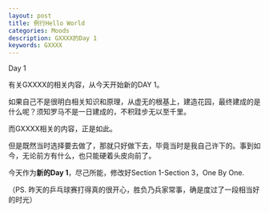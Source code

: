 ```yaml
---
layout: post
title: 例行Hello World
categories: Moods
description: GXXXX的Day 1
keywords: GXXXX
---
```


Day 1

<!--more-->

有关GXXXX的相关内容，从今天开始新的DAY 1。

如果自己不是很明白相关知识和原理，从虚无的根基上，建造花园，最终建成的是什么呢？须知罗马不是一日建成的，不积跬步无以至千里。

而GXXXX相关的内容，正是如此。

但是既然当时选择要去做了，那就只好做下去，毕竟当时是我自己许下的。事到如今，无论前方有什么，也只能硬着头皮向前了。

今天作为**新的Day 1**，尽己所能，修改好Section 1-Section 3，One By One.

（PS. 昨天的乒乓球赛打得真的很开心，胜负乃兵家常事，确是度过了一段相当好的时光）